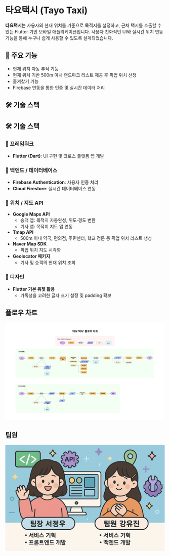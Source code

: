 # 타요택시 (Tayo Taxi)

**타요택시**는 사용자의 현재 위치를 기준으로 목적지를 설정하고, 근처 택시를 호출할 수 있는 Flutter 기반 모바일 애플리케이션입니다. 사용자 친화적인 UI와 실시간 위치 연동 기능을 통해 누구나 쉽게 사용할 수 있도록 설계되었습니다.

## 🚖 주요 기능

- 현재 위치 자동 추적 기능
- 현재 위치 기반 500m 이내 랜드마크 리스트 제공 후 픽업 위치 선정
- 즐겨찾기 기능 
- Firebase 연동을 통한 인증 및 실시간 데이터 처리

## 🛠️ 기술 스택
## 🛠️ 기술 스택

### 📱 프레임워크
- **Flutter (Dart)**: UI 구현 및 크로스 플랫폼 앱 개발

### 🔐 백엔드 / 데이터베이스
- **Firebase Authentication**: 사용자 인증 처리
- **Cloud Firestore**: 실시간 데이터베이스 연동

### 📍 위치 / 지도 API
- **Google Maps API**
  - 승객 앱: 목적지 자동완성, 위도·경도 변환
  - 기사 앱: 목적지 지도 앱 연동
- **Tmap API**
  - 500m 이내 약국, 편의점, 주민센터, 학교 정문 등 픽업 위치 리스트 생성
- **Naver Map SDK**
  - 픽업 위치 지도 시각화
- **Geolocator 패키지**
  - 기사 및 승객의 현재 위치 조회

### 🎨 디자인
- **Flutter 기본 위젯 활용**
  - 가독성을 고려한 글자 크기 설정 및 padding 확보

## 플로우 차트 
![플로우차트](images/기능_흐름도.png)

## 팀원 
![플로우차트](images/팀원.png)
